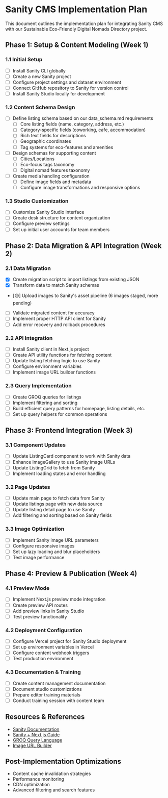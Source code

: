 # Sanity CMS Implementation Plan

This document outlines the implementation plan for integrating Sanity CMS with our Sustainable Eco-Friendly Digital Nomads Directory project.

## Phase 1: Setup & Content Modeling (Week 1)

### 1.1 Initial Setup
- [ ] Install Sanity CLI globally
- [ ] Create a new Sanity project
- [ ] Configure project settings and dataset environment
- [ ] Connect GitHub repository to Sanity for version control
- [ ] Install Sanity Studio locally for development

### 1.2 Content Schema Design
- [ ] Define listing schema based on our data_schema.md requirements
    - [ ] Core listing fields (name, category, address, etc.)
    - [ ] Category-specific fields (coworking, cafe, accommodation)
    - [ ] Rich text fields for descriptions
    - [ ] Geographic coordinates
    - [ ] Tag systems for eco-features and amenities
- [ ] Design schemas for supporting content
    - [ ] Cities/Locations
    - [ ] Eco-focus tags taxonomy
    - [ ] Digital nomad features taxonomy
- [ ] Create media handling configuration
    - [ ] Define image fields and metadata
    - [ ] Configure image transformations and responsive options

### 1.3 Studio Customization
- [ ] Customize Sanity Studio interface
- [ ] Create desk structure for content organization
- [ ] Configure preview settings
- [ ] Set up initial user accounts for team members

## Phase 2: Data Migration & API Integration (Week 2)

### 2.1 Data Migration
- [x] Create migration script to import listings from existing JSON
- [x] Transform data to match Sanity schemas
- [🟡] Upload images to Sanity's asset pipeline (6 images staged, more pending)
- [ ] Validate migrated content for accuracy
- [ ] Implement proper HTTP API client for Sanity
- [ ] Add error recovery and rollback procedures

### 2.2 API Integration
- [ ] Install Sanity client in Next.js project
- [ ] Create API utility functions for fetching content
- [ ] Update listing fetching logic to use Sanity
- [ ] Configure environment variables
- [ ] Implement image URL builder functions

### 2.3 Query Implementation
- [ ] Create GROQ queries for listings
- [ ] Implement filtering and sorting
- [ ] Build efficient query patterns for homepage, listing details, etc.
- [ ] Set up query helpers for common operations

## Phase 3: Frontend Integration (Week 3)

### 3.1 Component Updates
- [ ] Update ListingCard component to work with Sanity data
- [ ] Enhance ImageGallery to use Sanity image URLs
- [ ] Update ListingGrid to fetch from Sanity
- [ ] Implement loading states and error handling

### 3.2 Page Updates
- [ ] Update main page to fetch data from Sanity
- [ ] Update listings page with new data source
- [ ] Update listing detail page to use Sanity
- [ ] Add filtering and sorting based on Sanity fields

### 3.3 Image Optimization
- [ ] Implement Sanity image URL parameters
- [ ] Configure responsive images
- [ ] Set up lazy loading and blur placeholders
- [ ] Test image performance

## Phase 4: Preview & Publication (Week 4)

### 4.1 Preview Mode
- [ ] Implement Next.js preview mode integration
- [ ] Create preview API routes
- [ ] Add preview links in Sanity Studio
- [ ] Test preview functionality

### 4.2 Deployment Configuration
- [ ] Configure Vercel project for Sanity Studio deployment
- [ ] Set up environment variables in Vercel
- [ ] Configure content webhook triggers
- [ ] Test production environment

### 4.3 Documentation & Training
- [ ] Create content management documentation
- [ ] Document studio customizations
- [ ] Prepare editor training materials
- [ ] Conduct training session with content team

## Resources & References

- [Sanity Documentation](https://www.sanity.io/docs)
- [Sanity + Next.js Guide](https://www.sanity.io/guides/using-sanity-with-nextjs)
- [GROQ Query Language](https://www.sanity.io/docs/groq)
- [Image URL Builder](https://www.sanity.io/docs/image-url)

## Post-Implementation Optimizations

- Content cache invalidation strategies
- Performance monitoring
- CDN optimization
- Advanced filtering and search features

